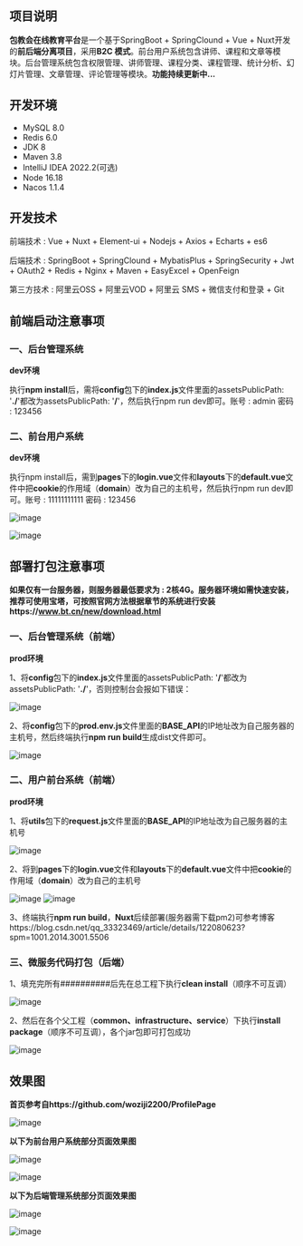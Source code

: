 ## 项目说明

**包教会在线教育平台**是一个基于SpringBoot + SpringClound + Vue + Nuxt开发的**前后端分离项目**，采用**B2C 模式**。前台用户系统包含讲师、课程和文章等模块。后台管理系统包含权限管理、讲师管理、课程分类、课程管理、统计分析、幻灯片管理、文章管理、评论管理等模块。**功能持续更新中...**

## 开发环境

- MySQL 8.0
- Redis 6.0
- JDK 8
- Maven 3.8
- IntelliJ IDEA 2022.2(可选)
- Node 16.18
- Nacos 1.1.4

## 开发技术

前端技术 : Vue + Nuxt + Element-ui + Nodejs + Axios + Echarts + es6

后端技术 : SpringBoot + SpringClound + MybatisPlus + SpringSecurity + Jwt + OAuth2 + Redis + Nginx + Maven + EasyExcel + OpenFeign

第三方技术 : 阿里云OSS + 阿里云VOD + 阿里云 SMS + 微信支付和登录 + Git

## 前端启动注意事项

### 一、后台管理系统

**dev环境**

执行**npm install**后，需将**config**包下的**index.js**文件里面的assetsPublicPath: '**./**'都改为assetsPublicPath: '**/**'，然后执行npm run dev即可。账号 : admin 密码 : 123456

### 二、前台用户系统

**dev环境**

执行npm install后，需到**pages**下的**login.vue**文件和**layouts**下的**default.vue**文件中把**cookie**的作用域（**domain**）改为自己的主机号，然后执行npm run dev即可。账号 : 11111111111 密码 : 123456

![image](https://github.com/ISabigbug/online_education/assets/121659902/73a040e0-2225-45f3-ab02-85e736b7135e)

![image](https://github.com/ISabigbug/online_education/assets/121659902/14e1e8ac-dd23-4bc4-80d8-ede9354ec2af)

## 部署打包注意事项

**如果仅有一台服务器，则服务器最低要求为 : 2核4G。服务器环境如需快速安装，推荐可使用宝塔，可按照官网方法根据章节的系统进行安装https://www.bt.cn/new/download.html**

### 一、后台管理系统（前端）

**prod环境**

1、将**config**包下的**index.js**文件里面的assetsPublicPath: '**/**'都改为assetsPublicPath: '**./**'，否则控制台会报如下错误：

![image](https://github.com/ISabigbug/online_education/assets/121659902/9571d30a-1b16-4c1a-99d5-1e5ad2ac7b82)

2、将**config**包下的**prod.env.js**文件里面的**BASE_API**的IP地址改为自己服务器的主机号，然后终端执行**npm run build**生成dist文件即可。

![image](https://github.com/ISabigbug/online_education/assets/121659902/35a20e14-3f84-4770-b0cc-01535817737f)

### 二、用户前台系统（前端）

**prod环境**

1、将**utils**包下的**request.js**文件里面的**BASE_API**的IP地址改为自己服务器的主机号

![image](https://github.com/ISabigbug/online_education/assets/121659902/5479a2f2-2285-4d86-a557-b6339c4af87f)

2、将到**pages**下的**login.vue**文件和**layouts**下的**default.vue**文件中把**cookie**的作用域（**domain**）改为自己的主机号

![image](https://github.com/ISabigbug/online_education/assets/121659902/73a040e0-2225-45f3-ab02-85e736b7135e)
![image](https://github.com/ISabigbug/online_education/assets/121659902/14e1e8ac-dd23-4bc4-80d8-ede9354ec2af)

3、终端执行**npm run build**，**Nuxt**后续部署(服务器需下载pm2)可参考博客https://blog.csdn.net/qq_33323469/article/details/122080623?spm=1001.2014.3001.5506

### 三、微服务代码打包（后端）

1、填充完所有##########后先在总工程下执行**clean install**（顺序不可互调）

![image](https://github.com/ISabigbug/online_education/assets/121659902/408d236e-4f0a-4ee0-badd-fb15e9d8f0af)

2、然后在各个父工程（**common、infrastructure、service**）下执行**install package**（顺序不可互调），各个jar包即可打包成功

![image](https://github.com/ISabigbug/online_education/assets/121659902/46bee9a6-ce41-4af1-9f98-e8883027c446)

## 效果图

**首页参考自https://github.com/woziji2200/ProfilePage**

![image](https://github.com/ISabigbug/online_education/assets/121659902/116fbc0c-f724-493c-b0d5-ddd54bec1d43)

**以下为前台用户系统部分页面效果图**

![image](https://github.com/ISabigbug/online_education/assets/121659902/edc77daa-9f46-4dcf-907f-120b3e4ec50b)

![image](https://github.com/ISabigbug/online_education/assets/121659902/e8b4d164-e489-4a55-b500-d7abda2a722e)

**以下为后端管理系统部分页面效果图**

![image](https://github.com/ISabigbug/online_education/assets/121659902/0af812b6-7e11-4ca3-8bf5-909bcefdf5a8)

![image](https://github.com/ISabigbug/online_education/assets/121659902/fd681661-8880-4a7b-a5cf-8bf835fda148)
